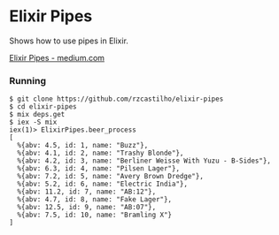 # Elixir Pipes

Shows how to use pipes in Elixir.

[Elixir Pipes - medium.com](https://medium.com/@rodrigo.zampieri/elixir-pipes-fa274992738e)

### Running

```
$ git clone https://github.com/rzcastilho/elixir-pipes
$ cd elixir-pipes
$ mix deps.get
$ iex -S mix
iex(1)> ElixirPipes.beer_process
[
  %{abv: 4.5, id: 1, name: "Buzz"},
  %{abv: 4.1, id: 2, name: "Trashy Blonde"},
  %{abv: 4.2, id: 3, name: "Berliner Weisse With Yuzu - B-Sides"},
  %{abv: 6.3, id: 4, name: "Pilsen Lager"},
  %{abv: 7.2, id: 5, name: "Avery Brown Dredge"},
  %{abv: 5.2, id: 6, name: "Electric India"},
  %{abv: 11.2, id: 7, name: "AB:12"},
  %{abv: 4.7, id: 8, name: "Fake Lager"},
  %{abv: 12.5, id: 9, name: "AB:07"},
  %{abv: 7.5, id: 10, name: "Bramling X"}
]
```
